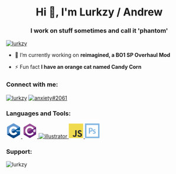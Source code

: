 <h1 align="center">Hi 👋, I'm Lurkzy / Andrew</h1>
<h3 align="center">I work on stuff sometimes and call it 'phantom'</h3>

<p align="left"> <a href="https://twitter.com/lurkzy" target="blank"><img src="https://img.shields.io/twitter/follow/lurkzy?logo=twitter&style=for-the-badge" alt="lurkzy" /></a> </p>

- 🔭 I’m currently working on **reimagined, a BO1 SP Overhaul Mod**

- ⚡ Fun fact **I have an orange cat named Candy Corn**

<h3 align="left">Connect with me:</h3>
<p align="left">
<a href="https://twitter.com/lurkzy" target="blank"><img align="center" src="https://raw.githubusercontent.com/rahuldkjain/github-profile-readme-generator/master/src/images/icons/Social/twitter.svg" alt="lurkzy" height="30" width="40" /></a>
<a href="" target="blank"><img align="center" src="https://raw.githubusercontent.com/rahuldkjain/github-profile-readme-generator/master/src/images/icons/Social/discord.svg" alt="anxiety#2061" height="30" width="40" /></a>
</p>

<h3 align="left">Languages and Tools:</h3>
<p align="left"> <a href="https://www.w3schools.com/cpp/" target="_blank" rel="noreferrer"> <img src="https://raw.githubusercontent.com/devicons/devicon/master/icons/cplusplus/cplusplus-original.svg" alt="cplusplus" width="40" height="40"/> </a> <a href="https://www.w3schools.com/cs/" target="_blank" rel="noreferrer"> <img src="https://raw.githubusercontent.com/devicons/devicon/master/icons/csharp/csharp-original.svg" alt="csharp" width="40" height="40"/> </a> <a href="https://www.adobe.com/in/products/illustrator.html" target="_blank" rel="noreferrer"> <img src="https://www.vectorlogo.zone/logos/adobe_illustrator/adobe_illustrator-icon.svg" alt="illustrator" width="40" height="40"/> </a> <a href="https://developer.mozilla.org/en-US/docs/Web/JavaScript" target="_blank" rel="noreferrer"> <img src="https://raw.githubusercontent.com/devicons/devicon/master/icons/javascript/javascript-original.svg" alt="javascript" width="40" height="40"/> </a> <a href="https://www.photoshop.com/en" target="_blank" rel="noreferrer"> <img src="https://raw.githubusercontent.com/devicons/devicon/master/icons/photoshop/photoshop-line.svg" alt="photoshop" width="40" height="40"/> </a> </p>

<h3 align="left">Support:</h3>
<p><a href="https://ko-fi.com/lurkzy"> <img align="left" src="https://cdn.ko-fi.com/cdn/kofi3.png?v=3" height="50" width="210" alt="lurkzy" /></a></p><br><br>
